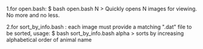 1.for open.bash:   $ bash open.bash N ­> Quickly opens N images for viewing. No more and no less.

2.for sort_by_info.bash : each image must provide a matching ".dat" file to be sorted, usage: $ bash sort_by_info.bash alpha ­> sorts by increasing alphabetical order of animal name
